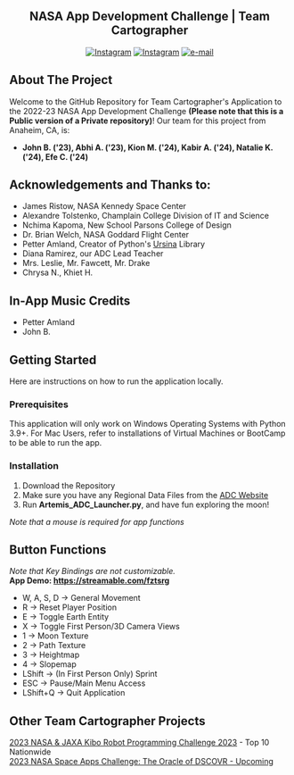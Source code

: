 <div align="center">
  <h2 align="center">NASA App Development Challenge | Team Cartographer</h2>

  <p align="center">
    <a href="https://www.instagram.com/fpa.cartographers/"><img src="https://img.shields.io/badge/Instagram-E4405F?style=for-the-badge&logo=instagram&logoColor=white" alt="Instagram"></a>
    <a href="https://www.nasa.gov/stem/nextgenstem/moon/app_challenge.html"><img src="https://i.ibb.co/Hg7ZFrY/Group-13-2.png" alt="Instagram"></a>
    <a href="mailto:ADCTeamCartographer@gmail.com"><img src="https://img.shields.io/badge/Gmail-D14836?style=for-the-badge&logo=gmail&logoColor=white" alt="e-mail"></a>

    
  </p>
  
</div>

<!-- ABOUT THE PROJECT -->
## About The Project

Welcome to the GitHub Repository for Team Cartographer's Application to the 2022-23 NASA App Development Challenge <b>(Please note that this is a Public version of a Private repository)</b>! Our team for this project from Anaheim, CA, is:<br>
- <b> John B. ('23), Abhi A. ('23), Kion M. ('24), Kabir A. ('24), Natalie K. ('24), Efe C. ('24) </b><br>


## Acknowledgements and Thanks to:
- James Ristow, NASA Kennedy Space Center<br>
- Alexandre Tolstenko, Champlain College Division of IT and Science <br>
- Nchima Kapoma, New School Parsons College of Design
- Dr. Brian Welch, NASA Goddard Flight Center<br>
- Petter Amland, Creator of Python's <a href="https://www.ursinaengine.org/">Ursina</a> Library<br>
- Diana Ramirez, our ADC Lead Teacher<br>
- Mrs. Leslie, Mr. Fawcett, Mr. Drake 
- Chrysa N., Khiet H. 

## In-App Music Credits
- Petter Amland 
- John B. 

<!-- GETTING STARTED -->

## Getting Started

Here are instructions on how to run the application locally. 

### Prerequisites

This application will only work on Windows Operating Systems with Python 3.9+. For Mac Users, refer to installations of Virtual Machines or BootCamp to be able to run the app. 

### Installation

1. Download the Repository
2. Make sure you have any Regional Data Files from the <a href="https://www.nasa.gov/stem/nextgenstem/moon/nasa-2023-adc-handbook.html">ADC Website</a>
3. Run <b>Artemis_ADC_Launcher.py</b>, and have fun exploring the moon!




<i> Note that a mouse is required for app functions </i>

<!-- KEY BINDINGS -->

## Button Functions

<i>Note that Key Bindings are not customizable.</i> <br>
<b>App Demo: https://streamable.com/fztsrg</b>

- W, A, S, D -> General Movement
- R -> Reset Player Position
- E -> Toggle Earth Entity
- X -> Toggle First Person/3D Camera Views
- 1 -> Moon Texture
- 2 -> Path Texture
- 3 -> Heightmap
- 4 -> Slopemap 
- LShift -> (In First Person Only) Sprint
- ESC -> Pause/Main Menu Access
- LShift+Q -> Quit Application

<!-- Other Projects -->

## Other Team Cartographer Projects 
<a href="https://github.com/abhi-arya1/Kibo-RPC">2023 NASA & JAXA Kibo Robot Programming Challenge 2023</a> - Top 10 Nationwide<br>
<a href="https://github.com/Turfader/Team-Cartographer-Space-Apps-Challenge-2023">2023 NASA Space Apps Challenge: The Oracle of DSCOVR - Upcoming
